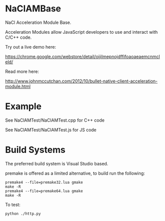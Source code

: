 NaClAMBase
==========

NaCl Acceleration Module Base.

Acceleration Modules allow JavaScript developers to use and interact with C/C++ code.

Try out a live demo here:

https://chrome.google.com/webstore/detail/oijilmepnojdffifoaoaeaemcnmcleld/

Read more here:

http://www.johnmccutchan.com/2012/10/bullet-native-client-acceleration-module.html

Example
========

See NaClAMTest/NaClAMTest.cpp for C++ code

See NaClAMTest/NaClAMTest.js for JS code


Build Systems
==============

The preferred build system is Visual Studio based.

premake is offered as a limited alternative, to build run the following:

```
premake4 --file=premake32.lua gmake
make -R
premake4 --file=premake64.lua gmake
make -R
```

To test:

```
python ./http.py
```

